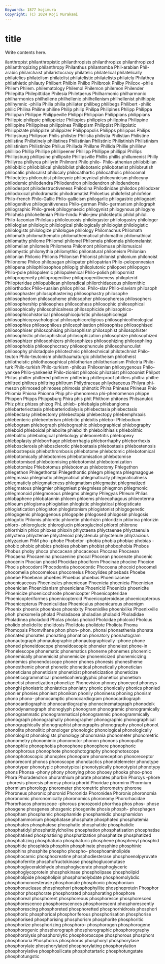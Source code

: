 ```yaml
---
Keywords: 1877 kojimura
Copyright: (C) 2024 Koji Murakami
---
```


# title

Write contents here.



ilanthropist philanthropistic philanthropists philanthropize philanthropized philanthropizing philanthropy Philanthus
philantomba Phil-arabian Phil-arabic philarchaist philaristocracy philatelic philatelical philatelically philatelies philatelism
philatelist philatelistic philatelists philately Philathea philathletic philauty Philbert Philbin Philbo
Philbrook Philby Philcox -phile Philem Philem. philematology Philemol Philemon philemon
Philender Philepitta Philepittidae Philesia Philetaerus Philharmonic philharmonic philharmonics philhellene philhellenic
philhellenism philhellenist philhippic philhymnic -philia Philia philia philiater philibeg philibegs
Philibert -philic philic Philina Philine philine Philip philip Philipa Philipines
Philipp Philippa Philippan Philippe Philippeville Philippi Philippian Philippians philippians Philippic
philippic philippicize Philippics philippics philippina Philippine philippine Philippines philippines Philippism
Philippist Philippistic Philippizate philippize philippizer Philippopolis Philipps philippus Philips Philipsburg
Philipson Philis philister Philistia philistia Philistian Philistine philistine Philistinely philistines
Philistinian Philistinic Philistinish Philistinism philistinism Philistinize Philius Phillada Phillane Phillida
Phillie phillilew philliloo Phillip Phillipe phillipeener Phillipp Phillippe phillippi Phillips
Phillipsburg phillipsine phillipsite Phillipsville Phillis phillis phillumenist Philly Phillyrea phillyrea
phillyrin Philmont Philo philo- Philo-athenian philobiblian philobiblic philobiblical philobiblist philobotanic
philobotanist philobrutish philocalic philocalist philocaly philocathartic philocatholic philocomal Philoctetes philocubist
philocynic philocynical philocynicism philocyny philodemic philodendra Philodendron philodendron philodendrons philodespot
philodestructiveness Philodina Philodinidae philodox philodoxer philodoxical philodramatic philodramatist Philoetius philofelist
philofelon Philo-french Philo-Gallic Philo-gallicism philogarlic philogastric philogeant philogenitive philogenitiveness Philo-german
Philo-germanism philograph philographic Philo-greek philogynaecic philogynist philogynous philogyny Philohela philohellenian
Philo-hindu Philo-jew philokleptic philol philol. Philo-laconian Philolaus philoleucosis philologaster philologastry
philologer philologian philologic philological philologically philologist philologistic philologists philologize philologue
philology Philomachus Philomath philomath philomathematic philomathematical philomathic philomathical philomathy philome
Philomel philomel Philomela philomela philomelanist philomelian philomels Philomena Philomont philomuse
philomusical philomystic philomythia philomythic philonatural philoneism Philonian philonian Philonic Philonis
Philonism Philonist philonist philonium philonoist Philonome Philoo philopagan philopater philopatrian
Philo-peloponnesian philopena philophilosophos philopig philoplutonic philopoet philopogon Philo-pole philopolemic philopolemical
Philo-polish philopornist philoprogeneity philoprogenitive philoprogenitiveness philopterid Philopteridae philopublican philoradical philorchidaceous
philornithic philorthodox Philo-russian philos philos. Philo-slav Philo-slavism philosoph philosophaster philosophastering
philosophastry philosophe philosophedom philosopheme philosopher philosopheress philosophers philosophership philosophes philosophess
philosophic philosophical philosophically philosophicalness philosophicide philosophico- philosophicohistorical philosophicojuristic philosophicolegal philosophicopsychological
philosophicoreligious philosophicotheological philosophies philosophilous philosophisation philosophise philosophised philosophiser philosophising philosophism
philosophist philosophister philosophistic philosophistical philosophization philosophize philosophized philosophizer philosophizers philosophizes
philosophizing philosophling philosophobia philosophocracy philosophuncule philosophunculist philosophy philotadpole philotechnic philotechnical
philotechnist Philo-teuton Philo-teutonism philothaumaturgic philotheism philotheist philotheistic philotheosophical philotherian philotherianism
Philotria Philo-turk Philo-turkish Philo-turkism -philous Philoxenian philoxygenous Philo-yankee Philo-yankeeist Philo-zionist
philozoic philozoist philozoonist Philpot Philps philter philtered philterer philtering philterproof
philters philtra philtre philtred philtres philtring philtrum Philydraceae philydraceous Philyra
phi-meson phimosed phimoses phimosis phimotic Phina Phineas Phineus Phio Phiomia
Phiona Phionna Phip phi-phenomena phi-phenomenon phippe Phippen Phipps Phippsburg Phira
phis phit Phithom phitones Phitsanulok Phiz phiz phizes phizog PhL
phleb- phlebalgia phlebangioma phlebarteriectasia phlebarteriodialysis phlebectasia phlebectasis phlebectasy phlebectomy phlebectopia
phlebectopy phlebemphraxis phlebenteric phlebenterism phlebitic phlebitis phlebo- Phlebodium phlebogram phlebograph
phlebographic phlebographical phlebography phleboid phleboidal phlebolite phlebolith phlebolithiasis phlebolithic phlebolitic
phlebological phlebology phlebometritis phlebopexy phleboplasty phleborrhage phleborrhagia phleborrhaphy phleborrhexis phlebosclerosis
phlebosclerotic phlebostasia phlebostasis phlebostenosis phlebostrepsis phlebothrombosis phlebotome phlebotomic phlebotomical phlebotomically
phlebotomies phlebotomisation phlebotomise phlebotomised phlebotomising phlebotomist phlebotomization phlebotomize Phlebotomus phlebotomus
phlebotomy Phlegethon phlegethon Phlegethontal Phlegethontic phlegm phlegma phlegmagogue phlegmasia phlegmatic
phlegmatical phlegmatically phlegmaticalness phlegmaticly phlegmaticness phlegmatism phlegmatist phlegmatized phlegmatous phlegmier
phlegmiest phlegmless phlegmon phlegmonic phlegmonoid phlegmonous phlegms phlegmy Phlegyas Phleum
Phlias phlobaphene phlobatannin phloem phloems phloeophagous phloeoterma phloeum phlogisma phlogistian
phlogistic phlogistical phlogisticate phlogistication phlogiston phlogistonism phlogistonist phlogogenetic phlogogenic phlogogenous
phlogopite phlogosed phlogosin phlogosis phlogotic Phlomis phloretic phloretin phlorhizin phloridzin
phlorina phlorizin phloro- phloroglucic phloroglucin phloroglucinol phlorol phlorone phlorrhizin phlox
phloxes phloxin phlyctaena phlyctaenae phlyctaenula phlyctena phlyctenae phlyctenoid phlyctenula phlyctenule
phlyzacious phlyzacium PhM pho -phobe Phobetor -phobia phobia phobiac phobias
-phobic phobic phobics phobies phobism phobist phobophobia Phobos Phobus phoby
phoca phocacean phocaceous Phocaea Phocaean Phocaena Phocaenina phocaenine phocal Phocean
phocenate phocenic phocenin Phocian phocid Phocidae phociform Phocinae phocine Phocion
Phocis phocodont Phocodontia phocodontic Phocoena phocoid phocomeli phocomelia phocomelous phocomelus
Phocylides phoebads Phoebe phoebe Phoebean phoebes Phoebus phoebus Phoenicaceae phoenicaceous
Phoenicales phoenicean Phoenicia phoenicia Phoenician phoenician Phoenicianism phoenicians Phoenicid Phoenicis
phoenicite Phoenicize phoenicochroite phoenicopter Phoenicopteridae Phoenicopteriformes phoenicopteroid Phoenicopteroideae phoenicopterous Phoenicopterus
Phoeniculidae Phoeniculus phoenicurous phoenigm Phoenix phoenix phoenixes phoenixity Phoenixlike phoenixlike
Phoenixville phoh phokomelia pholad Pholadacea pholadian pholadid Pholadidae Pholadinea pholadoid
Pholas pholas pholcid Pholcidae pholcoid Pholcus pholido pholidolite pholidosis Pholidota
pholidote Pholiota Phoma Phomopsis Phomvihane phon phon- phon. phonal phonasthenia
phonate phonated phonates phonating phonation phonatory phonautogram phonautograph phonautographic phonautographically
-phone phone phoned phoneidoscope phoneidoscopic phoneier phoneiest phone-in Phonelescope phonematic
phonematics phoneme phonemes phonemic phonemically phonemicist phonemicize phonemicized phonemicizing phonemics
phonendoscope phoner phones phonesis phonestheme phonesthemic phonet phonetic phonetical phonetically
phonetician phoneticians phoneticism phoneticist phoneticization phoneticize phoneticogrammatical phoneticohieroglyphic phonetics phonetism
phonetist phonetization phonetize Phonevision phoney phoneyed phoneys phonghi phoniatric phoniatrics
phoniatry phonic phonically phonics phonied phonier phonies phoniest phonikon phonily
phoniness phoning phonism phono phono- phonocamptic phonocardiogram phonocardiograph phonocardiographic phonocardiography
phonocinematograph phonodeik phonodynamograph phonoglyph phonogram phonogramic phonogramically phonogrammatic phonogrammatical phonogrammic
phonogrammically phonograph phonographally phonographer phonographic phonographical phonographically phonographist phonographs phonography
phonol phonol. phonolite phonolitic phonologer phonologic phonological phonologically phonologist phonologists
phonology phonomania phonometer phonometric phonometry phonomimic phonomotor phonon phonons phonopathy
phonophile phonophobia phonophone phonophore phonophoric phonophorous phonophote phonophotography phonophotoscope phonophotoscopic
phonoplex phonopore phonoreception phonoreceptor phonorecord phonos phonoscope phonotactics phonotelemeter phonotype
phonotyper phonotypic phonotypical phonotypically phonotypist phonotypy phons Phonsa -phony phony
phonying phoo phooey phooka phoo-phoo Phora Phoradendron phoranthium phorate phorates
phorbin Phorcys -phore -phoresis phoresis phoresy phoria phorid Phoridae phorminx
Phormium phormium phorology phorometer phorometric phorometry phorone Phoroneus phoronic phoronid
Phoronida Phoronidea Phoronis phoronomia phoronomic phoronomically phoronomics phoronomy Phororhacidae Phororhacos
phoroscope -phorous phorozooid phorrhea phos phos- phose phosgene phosgenes phosgenic
phosgenite phosis phosph- phosphagen phospham phosphamic phosphamide phosphamidic phosphamidon phosphammonium
phosphatase phosphate phosphated phosphatemia phosphates phosphatese phosphatic phosphatide phosphatidic phosphatidyl
phosphatidylcholine phosphation phosphatisation phosphatise phosphatised phosphatising phosphatization phosphatize phosphatized phosphatizing
phosphaturia phosphaturic phosphene phosphenyl phosphid phosphide phosphids phosphin phosphinate phosphine
phosphinic phosphins phosphite phospho phospho- phosphoaminolipide phosphocarnic phosphocreatine phosphodiesterase phosphoenolpyruvate
phosphoferrite phosphofructokinase phosphoglucomutase phosphoglyceraldehyde phosphoglycerate phosphoglyceric phosphoglycoprotein phosphokinase phospholipase phospholipid
phospholipide phospholipin phosphomolybdate phosphomolybdic phosphomonoesterase phosphonate phosphonic phosphonium phosphonuclease phosphophori
phosphophyllite phosphoprotein Phosphor phosphor phosphorate phosphorated phosphorating phosphore phosphoreal phosphorent
phosphoreous phosphoresce phosphoresced phosphorescence phosphorescences phosphorescent phosphorescently phosphorescing phosphoreted phosphoretted
phosphorhidrosis phosphori phosphoric phosphorical phosphoriferous phosphorisation phosphorise phosphorised phosphorising phosphorism
phosphorite phosphoritic phosphorize phosphorizing phosphoro- phosphorogen phosphorogene phosphorogenic phosphorograph phosphorographic
phosphorography phosphorolysis phosphorolytic phosphoroscope phosphorous phosphors phosphoruria Phosphorus phosphorus phosphoryl
phosphorylase phosphorylate phosphorylated phosphorylating phosphorylation phosphorylative phosphosilicate phosphotartaric phosphotungstate phosphotungstic

